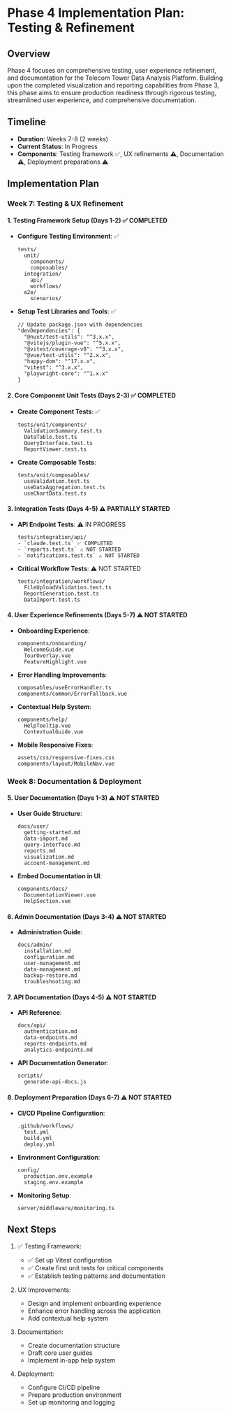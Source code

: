 # Phase 4 Implementation Plan: Testing & Refinement

## Overview

Phase 4 focuses on comprehensive testing, user experience refinement, and documentation for the Telecom Tower Data Analysis Platform. Building upon the completed visualization and reporting capabilities from Phase 3, this phase aims to ensure production readiness through rigorous testing, streamlined user experience, and comprehensive documentation.

## Timeline

- **Duration**: Weeks 7-8 (2 weeks)
- **Current Status**: In Progress
- **Components**: Testing framework ✅, UX refinements ⚠️, Documentation ⚠️, Deployment preparations ⚠️

## Implementation Plan

### Week 7: Testing & UX Refinement

#### 1. Testing Framework Setup (Days 1-2) ✅ COMPLETED

- **Configure Testing Environment**: ✅
  ```
  tests/
    unit/
      components/
      composables/
    integration/
      api/
      workflows/
    e2e/
      scenarios/
  ```

- **Setup Test Libraries and Tools**: ✅
  ```
  // Update package.json with dependencies
  "devDependencies": {
    "@nuxt/test-utils": "^3.x.x",
    "@vitejs/plugin-vue": "^5.x.x",
    "@vitest/coverage-v8": "^3.x.x",
    "@vue/test-utils": "^2.x.x",
    "happy-dom": "^17.x.x",
    "vitest": "^3.x.x",
    "playwright-core": "^1.x.x"
  }
  ```

#### 2. Core Component Unit Tests (Days 2-3) ✅ COMPLETED

- **Create Component Tests**: ✅
  ```
  tests/unit/components/
    ValidationSummary.test.ts
    DataTable.test.ts
    QueryInterface.test.ts
    ReportViewer.test.ts
  ```

- **Create Composable Tests**:
  ```
  tests/unit/composables/
    useValidation.test.ts
    useDataAggregation.test.ts
    useChartData.test.ts
  ```

#### 3. Integration Tests (Days 4-5) ⚠️ PARTIALLY STARTED

- **API Endpoint Tests**: ⚠️ IN PROGRESS
  ```
  tests/integration/api/
  - `claude.test.ts` ✅ COMPLETED
  - `reports.test.ts` ⚠️ NOT STARTED
  - `notifications.test.ts` ⚠️ NOT STARTED
  ```

- **Critical Workflow Tests**: ⚠️ NOT STARTED
  ```
  tests/integration/workflows/
    FileUploadValidation.test.ts
    ReportGeneration.test.ts
    DataImport.test.ts
  ```

#### 4. User Experience Refinements (Days 5-7) ⚠️ NOT STARTED

- **Onboarding Experience**:
  ```
  components/onboarding/
    WelcomeGuide.vue
    TourOverlay.vue
    FeatureHighlight.vue
  ```

- **Error Handling Improvements**:
  ```
  composables/useErrorHandler.ts
  components/common/ErrorFallback.vue
  ```

- **Contextual Help System**:
  ```
  components/help/
    HelpTooltip.vue
    ContextualGuide.vue
  ```

- **Mobile Responsive Fixes**:
  ```
  assets/css/responsive-fixes.css
  components/layout/MobileNav.vue
  ```

### Week 8: Documentation & Deployment

#### 5. User Documentation (Days 1-3) ⚠️ NOT STARTED

- **User Guide Structure**:
  ```
  docs/user/
    getting-started.md
    data-import.md
    query-interface.md
    reports.md
    visualization.md
    account-management.md
  ```

- **Embed Documentation in UI**:
  ```
  components/docs/
    DocumentationViewer.vue
    HelpSection.vue
  ```

#### 6. Admin Documentation (Days 3-4) ⚠️ NOT STARTED

- **Administration Guide**:
  ```
  docs/admin/
    installation.md
    configuration.md
    user-management.md
    data-management.md
    backup-restore.md
    troubleshooting.md
  ```

#### 7. API Documentation (Days 4-5) ⚠️ NOT STARTED

- **API Reference**:
  ```
  docs/api/
    authentication.md
    data-endpoints.md
    reports-endpoints.md
    analytics-endpoints.md
  ```

- **API Documentation Generator**:
  ```
  scripts/
    generate-api-docs.js
  ```

#### 8. Deployment Preparation (Days 6-7) ⚠️ NOT STARTED

- **CI/CD Pipeline Configuration**:
  ```
  .github/workflows/
    test.yml
    build.yml
    deploy.yml
  ```

- **Environment Configuration**:
  ```
  config/
    production.env.example
    staging.env.example
  ```

- **Monitoring Setup**:
  ```
  server/middleware/monitoring.ts
  ```

## Next Steps

1. ✅ Testing Framework:
   - ✅ Set up Vitest configuration
   - ✅ Create first unit tests for critical components
   - ✅ Establish testing patterns and documentation

2. UX Improvements:
   - Design and implement onboarding experience
   - Enhance error handling across the application
   - Add contextual help system

3. Documentation:
   - Create documentation structure
   - Draft core user guides
   - Implement in-app help system

4. Deployment:
   - Configure CI/CD pipeline
   - Prepare production environment
   - Set up monitoring and logging